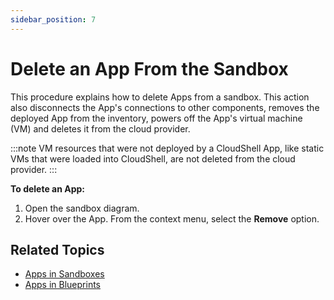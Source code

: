 ```yaml
---
sidebar_position: 7
---
```


# Delete an App From the Sandbox

This procedure explains how to delete Apps from a sandbox. This action also disconnects the App's connections to other components, removes the deployed App from the inventory, powers off the App's virtual machine (VM) and deletes it from the cloud provider.

:::note
VM resources that were not deployed by a CloudShell App, like static VMs that were loaded into CloudShell, are not deleted from the cloud provider.
:::

**To delete an App:**

1. Open the sandbox diagram.
2. Hover over the App. From the context menu, select the **Remove** option.

## Related Topics

- [Apps in Sandboxes](../../../../portal/sandboxes/sandbox-workspace/apps)
- [Apps in Blueprints](../../../../portal/blueprints/creating-blueprints/apps)